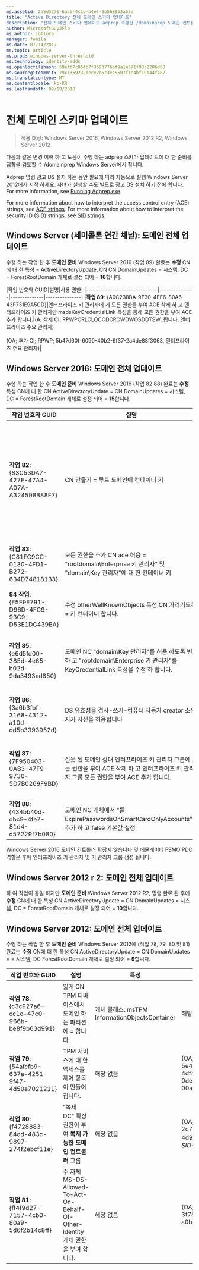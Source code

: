 ```yaml
---
ms.assetid: 2a5d5271-6ac6-4c1b-b4ef-9b568932a55a
title: "Active Directory 전체 도메인 스키마 업데이트"
description: "전체 도메인 스키마 업데이트 adprep 수행한 /domainprep 도메인 컨트롤러를 홍보 하는 경우"
author: MicrosoftGuyJFlo
ms.author: joflore
manager: femila
ms.date: 07/14/2017
ms.topic: article
ms.prod: windows-server-threshold
ms.technology: identity-adds
ms.openlocfilehash: 59efb7c854b7f3693776bf9a1a371f98c2206d60
ms.sourcegitcommit: 79c1359232bece2e5c3ee5507f1e4bf19b44f487
ms.translationtype: MT
ms.contentlocale: ko-KR
ms.lasthandoff: 02/19/2018
---
```

# <a name="domain-wide-schema-updates"></a>전체 도메인 스키마 업데이트

>적용 대상: Windows Server 2016, Windows Server 2012 R2, Windows Server 2012

다음과 같은 변경 이해 하 고 도움이 수행 하는 adprep 스키마 업데이트에 대 한 준비를 집합을 검토할 수 /domainprep Windows Server에서 합니다. 

Adprep 명령 광고 DS 설치 하는 동안 필요에 따라 자동으로 실행 Windows Server 2012에서 시작 하세요. 자녀가 실행할 수도 별도로 광고 DS 설치 하기 전에 합니다. For more information, see [Running Adprep.exe](https://technet.microsoft.com/library/dd464018(v=ws.10).aspx).

For more information about how to interpret the access control entry (ACE) strings, see [ACE strings](https://msdn.microsoft.com/library/aa374928(VS.85).aspx). For more information about how to interpret the security ID (SID) strings, see [SID strings](https://msdn.microsoft.com/library/aa379602(VS.85).aspx).

## <a name="windows-server-semi-annual-channel-domain-wide-updates"></a>Windows Server (세미콜론 연간 채널): 도메인 전체 업데이트

수행 하는 작업 한 후 **도메인 준비** Windows Server 2016 (작업 89) 완료는 **수정** CN에 대 한 특성 = ActiveDirectoryUpdate, CN CN DomainUpdates = 시스템, DC = ForestRootDomain 개체로 설정 되어 = **16**합니다.

|작업 번호와 GUID|설명|사용 권한|
|------------------------------|---------------|--------------|---------------|
|**작업 89**: {A0C238BA-9E30-4EE6-80A6-43F731E9A5CD}|엔터프라이즈 키 관리자에 게 모든 권한을 부여 ACE 삭제 하 고 엔터프라이즈 키 관리자만 msdsKeyCredentialLink 특성을 통해 모든 권한을 부여 ACE 추가 합니다.|(A; 삭제 CI; RPWPCRLCLOCCDCRCWDWOSDDTSW; 됩니다. 엔터프라이즈 주요 관리자) <br /> <br />(OA; 추가 CI; RPWP; 5b47d60f-6090-40b2-9f37-2a4de88f3063, 엔터프라이즈 주요 관리자)|

## <a name="windows-server-2016-domain-wide-updates"></a>Windows Server 2016: 도메인 전체 업데이트

수행 하는 작업 한 후 **도메인 준비** Windows Server 2016 (작업 82 88) 완료는 **수정** 특성 CN에 대 한 CN ActiveDirectoryUpdate = CN DomainUpdates = 시스템, DC = ForestRootDomain 개체로 설정 되어 = **15**합니다.

|작업 번호와 GUID|설명|특성|사용 권한|
|------------------------------|---------------|--------------|---------------|
|**작업 82**: {83C53DA7-427E-47A4-A07A-A324598B88F7}|CN 만들기 = 루트 도메인에 컨테이너 키|-개체 클래스: 컨테이너<br />기능 설명: 주요 자격 증명 개체 기본 컨테이너<br />-ShowInAdvancedViewOnly: 진정한|(A; CI; RPWPCRLCLOCCDCRCWDWOSDDTSW; 됩니다. EA)<br />(A; CI; RPWPCRLCLOCCDCRCWDWOSDDTSW;, D )<br />(A; CI; RPWPCRLCLOCCDCRCWDWOSDDTSW; 됩니다. SY)<br />(A; CI; RPWPCRLCLOCCDCRCWDWOSDDTSW;, D D)<br />(A; CI; RPWPCRLCLOCCDCRCWDWOSDDTSW; 됩니다. 드)|
|**작업 83**: {C81FC9CC-0130-4FD1-B272-634D74818133}|모든 권한을 추가 CN ace 허용 = "rootdomain\Enterprise 키 관리자" 및 "domain\Key 관리자"에 대 한 컨테이너 키.|해당 없음|(A; CI; RPWPCRLCLOCCDCRCWDWOSDDTSW; 됩니다. 주요 관리자)<br />(A; CI; RPWPCRLCLOCCDCRCWDWOSDDTSW; 됩니다. 엔터프라이즈 주요 관리자)|
|**84 작업**: {E5F9E791-D96D-4FC9-93C9-D53E1DC439BA}|수정 otherWellKnownObjects 특성 CN 가리키도록 = 키 컨테이너 합니다.|-otherWellKnownObjects: B:32:683A24E2E8164BD3AF86AC3C2CF3F981:CN 키, %ws =|해당 없음|
|**작업 85**: {e6d5fd00-385d-4e65-b02d-9da3493ed850}|도메인 NC "domain\Key 관리자"를 허용 하도록 변경 하 고 "rootdomain\Enterprise 키 관리자"를 KeyCredentialLink 특성을 수정 하 합니다. |해당 없음|(OA; CI; RPWP; 5b47d60f-6090-40b2-9f37-2a4de88f3063, 주요 관리자)<br />(OA; CI; RPWP; 5b47d60f-6090-40b2-9f37-2a4de88f3063, 엔터프라이즈 키 관리자 루트 도메인 하지만 아닌은 도메인의 중단-527 SID가 확인할 수 있는 가짜 도메인 상대 ACE)|
|**작업 86**: {3a6b3fbf-3168-4312-a10d-dd5b3393952d}|DS 유효성을 검사-쓰기-컴퓨터 자동차 creator 소유자가 자신을 허용합니다|해당 없음|(OA; CIIO;SW;9b026da6-0d3c-465c-8bee-5199d7165cba;bf967a86-0de6-11d0-a285-00aa003049e2;PS)<br />(OA; CIIO;SW;9b026da6-0d3c-465c-8bee-5199d7165cba;bf967a86-0de6-11d0-a285-00aa003049e2;CO)|
|**작업 87**: {7F950403-0AB3-47F9-9730-5D7B0269F9BD}|잘못 된 도메인 상대 엔터프라이즈 키 관리자 그룹에 모든 권한을 부여 ACE 삭제 하 고 엔터프라이즈 키 관리자 그룹 모든 권한을 부여 ACE 추가 합니다. |해당 없음|(A; 삭제 CI; RPWPCRLCLOCCDCRCWDWOSDDTSW; 됩니다. 엔터프라이즈 주요 관리자)<br /> <br />(A; 추가 CI; RPWPCRLCLOCCDCRCWDWOSDDTSW; 됩니다. 엔터프라이즈 주요 관리자)|
|**작업 88**: {434bb40d-dbc9-4fe7-81d4-d57229f7b080}|도메인 NC 개체에서 "를 ExpirePasswordsOnSmartCardOnlyAccounts"을 추가 하 고 false 기본값 설정|해당 없음|해당 없음|

Windows Server 2016 도메인 컨트롤러 확장지 않습니다 및 에뮬레이터 FSMO PDC 역할은 후에 엔터프라이즈 키 관리자 및 키 관리자 그룹 생성 됩니다.

## <a name="windows-server-2012-r2-domain-wide-updates"></a>Windows Server 2012 r 2: 도메인 전체 업데이트

하 여 작업이 동일 하지만 **도메인 준비** Windows Server 2012 R2, 명령 완료 된 후에 **수정** CN에 대 한 특성 CN ActiveDirectoryUpdate = CN DomainUpdates = 시스템, DC = ForestRootDomain 개체로 설정 되어 = **10**합니다.

## <a name="windows-server-2012-domain-wide-updates"></a>Windows Server 2012: 도메인 전체 업데이트

수행 하는 작업 한 후 **도메인 준비** Windows Server 2012에 (작업 78, 79, 80 및 81) 완료는 **수정** CN에 대 한 특성 CN ActiveDirectoryUpdate = CN DomainUpdates = = 시스템, DC ForestRootDomain 개체로 설정 되어 = **9**합니다.

|작업 번호와 GUID|설명|특성|사용 권한|
|------------------------------|---------------|--------------|---------------|
|**작업 78**: {c3c927a6-cc1d-47c0-966b-be8f9b63d991}|잃게 CN TPM 디바이스에서 도메인 하는 파티션에 = 합니다.|개체 클래스: msTPM InformationObjectsContainer|해당 없음|
|**작업 79**: {54afcfb9-637a-4251-9f47-4d50e7021211}|TPM 서비스에 대 한 액세스를 제어 항목이 만들어집니다.|해당 없음|(OA; CIIO; WP;ea1b7b93-5e48-46d5-bc6c-4df4fda78a35;bf967a86-0de6-11d0-a285-00aa003049e2;PS)|
|**작업 80**: {f4728883-84dd-483c-9897-274f2ebcf11e}|"복제 DC" 확장 권한이 부여 **복제 가능한 도메인 컨트롤러** 그룹|해당 없음|(OA, CR; 3e0f7e18-2c7a-4c10-ba82-4d926db99a3e, *도메인 SID*-522)|
|**작업 81**: {ff4f9d27-7157-4cb0-80a9-5d6f2b14c8ff}|주 자체 MS-DS-Allowed-To-Act-On-Behalf-Of-Other-Identity 개체 권한을 부여 합니다.|해당 없음|(OA; CIOI; RPWP; 3f78c3e5-f79a-46bd-a0b8-9d18116ddc79, P)|
